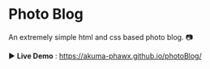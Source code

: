 # Photo Blog
An extremely simple html and css based photo blog. :camera:

:arrow_forward: **Live Demo** : https://akuma-phawx.github.io/photoBlog/

